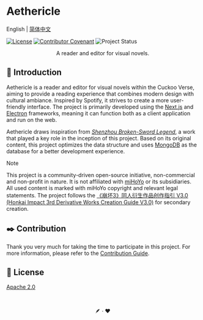 # Aethericle

English | [简体中文](https://github.com/choneas/aethericle/blob/main/docs/README-zh-CN.md)

[![License](https://img.shields.io/badge/License-Apache%202.0-white.svg)](https://opensource.org/licenses/Apache-2.0)
[![Contributor Covenant](https://img.shields.io/badge/Contributor%20Covenant-2.1-white.svg)](code_of_conduct.md)
![Project Status](https://img.shields.io/badge/Status-Active%20Development-white)

<p align="center">A reader and editor for visual novels.</p>

## 📖 Introduction

Aethericle is a reader and editor for visual novels within the Cuckoo Verse, aiming to provide a reading experience that combines modern design with cultural ambiance. Inspired by Spotify, it strives to create a more user-friendly interface. The project is primarily developed using the [Next.js](https://nextjs.org) and [Electron](https://www.electronjs.org/) frameworks, meaning it can function both as a client application and run on the web.

Aethericle draws inspiration from [*Shenzhou Broken-Sword Legend*](https://webstatic.mihoyo.com/bh3/event/novel-7swords/index.html#/), a work that played a key role in the inception of this project. Based on its original content, this project optimizes the data structure and uses [MongoDB](https://www.mongodb.com/) as the database for a better development experience.

> [!NOTE]
> This project is a community-driven open-source initiative, non-commercial and non-profit in nature. It is not affiliated with [miHoYo](https://www.mihoyo.com) or its subsidiaries. All used content is marked with miHoYo copyright and relevant legal statements. The project follows the [《崩坏3》同人衍生作品创作指引 V3.0 (Honkai Impact 3rd Derivative Works Creation Guide V3.0)](https://bh3.mihoyo.com/news/695/120990) for secondary creation.

## ✒️ Contribution
Thank you very much for taking the time to participate in this project. For more information, please refer to the [Contribution Guide](https://github.com/choneas/aethericle/blob/main/docs/CONTRIBUTING.md).

## 📜 License
[Apache 2.0](https://github.com/choneas/aethericle/blob/main/LICENSE.md)

<br />

<p align="center">🪶 · ❤️</p>